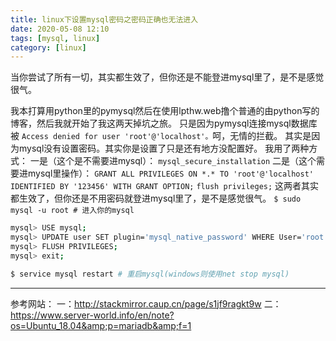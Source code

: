 ```yaml
---
title: linux下设置mysql密码之密码正确也无法进入
date: 2020-05-08 12:10
tags: [mysql, linux]
category: [linux]
---
```

当你尝试了所有一切，其实都生效了，但你还是不能登进mysql里了，是不是感觉很气。
<!--more-->
我本打算用python里的pymysql然后在使用lpthw.web撸个普通的由python写的博客，然后我就开始了我这两天掉坑之旅。
只是因为pymysql连接mysql数据库被 `Access denied for user 'root'@'localhost'。`呵，无情的拦截。
其实是因为mysql没有设置密码。其实你是设置了只是还有地方没配置好。
我用了两种方式：
一是（这个是不需要进mysql）：
`mysql_secure_installation`
二是（这个需要进mysql里操作）：
`GRANT ALL PRIVILEGES ON *.* TO 'root'@'localhost' IDENTIFIED BY '123456' WITH GRANT OPTION;`
`flush privileges;`
这两者其实都生效了，但你还是不用密码就登进mysql里了，是不是感觉很气。
`$ sudo mysql -u root # 进入你的mysql`
```bash
mysql> USE mysql;
mysql> UPDATE user SET plugin='mysql_native_password' WHERE User='root'; # 只要把plugin修改成mysql_native_password就好了
mysql> FLUSH PRIVILEGES;
mysql> exit;

$ service mysql restart # 重启mysql(windows则使用net stop mysql)
```

---
参考网站：
一：http://stackmirror.caup.cn/page/s1jf9ragkt9w
二：https://www.server-world.info/en/note?os=Ubuntu_18.04&amp;p=mariadb&amp;f=1
